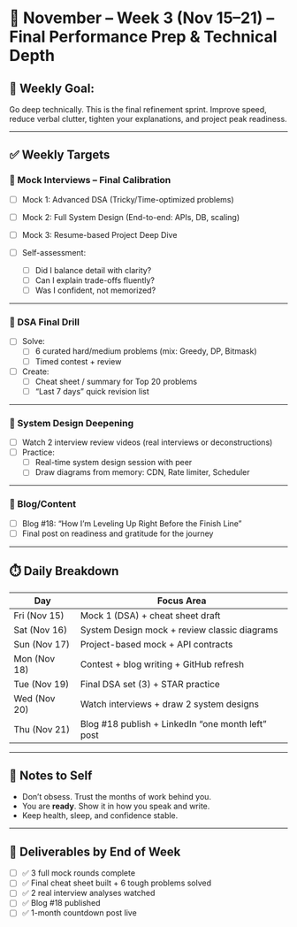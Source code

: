 # 📅 November – Week 3 (Nov 15–21) – Final Performance Prep & Technical Depth

## 🎯 Weekly Goal:
Go deep technically. This is the final refinement sprint. Improve speed, reduce verbal clutter, tighten your explanations, and project peak readiness.

---

## ✅ Weekly Targets

### 🔹 Mock Interviews – Final Calibration

- [ ] Mock 1: Advanced DSA (Tricky/Time-optimized problems)
- [ ] Mock 2: Full System Design (End-to-end: APIs, DB, scaling)
- [ ] Mock 3: Resume-based Project Deep Dive

- [ ] Self-assessment:
  - [ ] Did I balance detail with clarity?
  - [ ] Can I explain trade-offs fluently?
  - [ ] Was I confident, not memorized?

---

### 🔹 DSA Final Drill

- [ ] Solve:
  - [ ] 6 curated hard/medium problems (mix: Greedy, DP, Bitmask)
  - [ ] Timed contest + review

- [ ] Create:
  - [ ] Cheat sheet / summary for Top 20 problems
  - [ ] “Last 7 days” quick revision list

---

### 🔹 System Design Deepening

- [ ] Watch 2 interview review videos (real interviews or deconstructions)
- [ ] Practice:
  - [ ] Real-time system design session with peer
  - [ ] Draw diagrams from memory: CDN, Rate limiter, Scheduler

---

### 🔹 Blog/Content

- [ ] Blog #18: “How I’m Leveling Up Right Before the Finish Line”
- [ ] Final post on readiness and gratitude for the journey

---

## ⏱️ Daily Breakdown

| Day       | Focus Area                                               |
|-----------|----------------------------------------------------------|
| Fri (Nov 15)   | Mock 1 (DSA) + cheat sheet draft                         |
| Sat (Nov 16)   | System Design mock + review classic diagrams             |
| Sun (Nov 17)   | Project-based mock + API contracts                       |
| Mon (Nov 18)   | Contest + blog writing + GitHub refresh                  |
| Tue (Nov 19)   | Final DSA set (3) + STAR practice                        |
| Wed (Nov 20)   | Watch interviews + draw 2 system designs                 |
| Thu (Nov 21)   | Blog #18 publish + LinkedIn “one month left” post       |

---

## 🧠 Notes to Self

- Don’t obsess. Trust the months of work behind you.
- You are **ready**. Show it in how you speak and write.
- Keep health, sleep, and confidence stable.

---

## 📌 Deliverables by End of Week

- [ ] ✅ 3 full mock rounds complete
- [ ] ✅ Final cheat sheet built + 6 tough problems solved
- [ ] ✅ 2 real interview analyses watched
- [ ] ✅ Blog #18 published
- [ ] ✅ 1-month countdown post live
